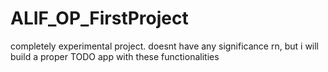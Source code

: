 # ALIF_OP_FirstProject
completely experimental project. doesnt have any significance rn, but i will build a proper TODO app with these functionalities
